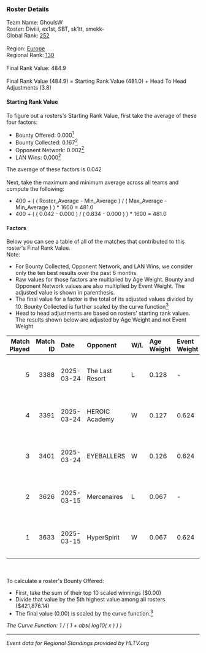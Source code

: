 ### Roster Details<br />
Team Name: GhoulsW<br />
Roster: Diviiii, ex1st, SBT, sk1tt, smekk-<br />
Global Rank: [252](../../standings_global_2025_09_01.md)<br />
<br />
Region: [Europe]( ../../standings_europe_2025_09_01.md)<br />
Regional Rank: [130]( ../../standings_europe_2025_09_01.md)<br />
<br />
Final Rank Value:  484.9<br />
<br />
Final Rank Value (484.9) = Starting Rank Value (481.0) + Head To Head Adjustments (3.8)<br />

#### Starting Rank Value<br />
To figure out a rosters's Starting Rank Value, first take the average of these four factors:<br />
- Bounty Offered: 0.000[<sup>1</sup>](#table2)
- Bounty Collected: 0.167[<sup>2</sup>](#table1)
- Opponent Network: 0.002[<sup>2</sup>](#table1)
- LAN Wins: 0.000[<sup>2</sup>](#table1)

The average of these factors is 0.042<br />
<br />
Next, take the maximum and minimum average across all teams and compute the following:<br />
- 400 + ( ( Roster_Average - Min_Average ) / ( Max_Average - Min_Average ) ) * 1600 = 481.0
- 400 + ( ( 0.042 - 0.000 ) / ( 0.834 - 0.000 ) ) * 1600 = 481.0


#### Factors<br />
Below you can see a table of all of the matches that contributed to this roster's Final Rank Value.<br />
Note:<br />

- For Bounty Collected, Opponent Network, and LAN Wins, we consider only the ten best results over the past 6 months.
- Raw values for those factors are multiplied by Age Weight. Bounty and Opponent Network values are also multiplied by Event Weight. The adjusted value is shown in parenthesis.
- The final value for a factor is the total of its adjusted values divided by 10. Bounty Collected is further scaled by the curve function[<sup>3</sup>](#curveFunction)
- Head to head adjustments are based on rosters' starting rank values. The results shown below are adjusted by Age Weight and not Event Weight
<span id="table1"></span><br />


| Match Played | Match ID | Date       | Opponent        | W/L | Age Weight | Event Weight | Bounty Collected | Opponent Network | LAN Wins  | H2H Adj. | Roster                             |
| -: | -: | :- | :- | :- | :- | :- | :- | :- | :- | -: | :- |
|            5 |     3388 | 2025-03-24 | The Last Resort | L   | 0.128      | -            | -                | -                | -         |    -0.78 | Diviiii, ex1st, SBT, sk1tt, smekk- |
|            4 |     3391 | 2025-03-24 | HEROIC Academy  | W   | 0.127      | 0.624        | 0.001 (0.000)    | 0.267 (0.021)    | 0 (0.000) |     3.16 | Diviiii, ex1st, SBT, sk1tt, smekk- |
|            3 |     3401 | 2025-03-24 | EYEBALLERS      | W   | 0.126      | 0.624        | 0.000 (0.000)    | 0.011 (0.001)    | 0 (0.000) |     1.57 | Diviiii, ex1st, SBT, sk1tt, smekk- |
|            2 |     3626 | 2025-03-15 | Mercenaires     | L   | 0.067      | -            | -                | -                | -         |    -0.96 | Diviiii, ex1st, SBT, sk1tt, smekk- |
|            1 |     3633 | 2025-03-15 | HyperSpirit     | W   | 0.067      | 0.624        | 0.000 (0.000)    | 0.000 (0.000)    | 0 (0.000) |     0.82 | Diviiii, ex1st, SBT, sk1tt, smekk- |

<br />
<span id="table2"></span><br />
To calculate a roster's Bounty Offered:<br />

- First, take the sum of their top 10 scaled winnings ($0.00)
- Divide that value by the 5th highest value among all rosters ($421,876.14)
- The final value (0.00) is scaled by the curve function.[<sup>3</sup>](#curveFunction)

<span id="curveFunction"></span>_The Curve Function: 1 / ( 1 + abs( log10( x ) ) )_<br />

---
_Event data for Regional Standings provided by HLTV.org_<br />
